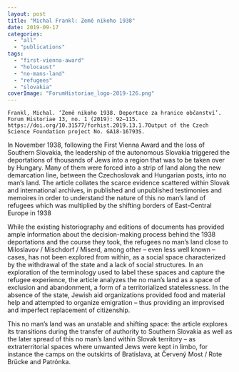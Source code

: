 ```yaml
---
layout: post
title: "Michal Frankl: Země nikoho 1938"
date: 2019-09-17
categories: 
  - "all"
  - "publications"
tags: 
  - "first-vienna-award"
  - "holocaust"
  - "no-mans-land"
  - "refugees"
  - "slovakia"
coverImage: "ForumHistoriae_logo-2019-126.png"
---
```


```
Frankl, Michal. ‘Země nikoho 1938. Deportace za hranice občanství’. Forum Historiae 13, no. 1 (2019): 92–115. https://doi.org/10.31577/forhist.2019.13.1.7Output of the Czech Science Foundation project No. GA18-16793S.
```

In November 1938, following the First Vienna Award and the loss of Southern Slovakia, the leadership of the autonomous Slovakia triggered the deportations of thousands of Jews into a region that was to be taken over by Hungary. Many of them were forced into a strip of land along the new demarcation line, between the Czechoslovak and Hungarian posts, into no man’s land. The article collates the scarce evidence scattered within Slovak and international archives, in published and unpublished testimonies and memoires in order to understand the nature of this no man’s land of refugees which was multiplied by the shifting borders of East-Central Europe in 1938

While the existing historiography and editions of documents has provided ample information about the decision-making process behind the 1938 deportations and the course they took, the refugees no man’s land close to Miloslavov / Mischdorf / Miserd, among other – even less well known – cases, has not been explored from within, as a social space characterized by the withdrawal of the state and a lack of social structures. In an exploration of the terminology used to label these spaces and capture the refugee experience, the article analyzes the no man’s land as a space of exclusion and abandonment, a form of a territorialized statelessness. In the absence of the state, Jewish aid organizations provided food and material help and attempted to organize emigration – thus providing an improvised and imperfect replacement of citizenship.

This no man’s land was an unstable and shifting space: the article explores its transitions during the transfer of authority to Southern Slovakia as well as the later spread of this no man’s land within Slovak territory – as extraterritorial spaces where unwanted Jews were kept in limbo, for instance the camps on the outskirts of Bratislava, at Červený Most / Rote Brücke and Patrónka.
